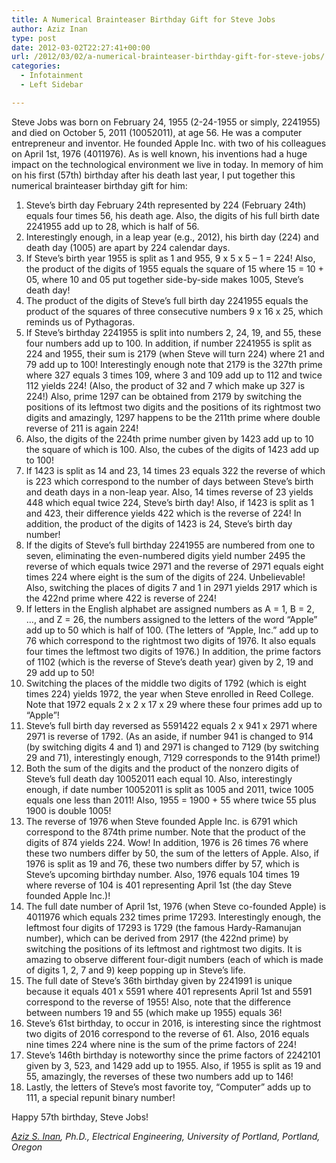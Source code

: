 ```yaml
---
title: A Numerical Brainteaser Birthday Gift for Steve Jobs
author: Aziz Inan
type: post
date: 2012-03-02T22:27:41+00:00
url: /2012/03/02/a-numerical-brainteaser-birthday-gift-for-steve-jobs/
categories:
  - Infotainment
  - Left Sidebar

---
```

<p style="text-align: left;" align="center">
  Steve Jobs was born on February 24, 1955 (2-24-1955 or simply, 2241955) and died on October 5, 2011 (10052011), at age 56. He was a computer entrepreneur and inventor. He founded Apple Inc. with two of his colleagues on April 1st, 1976 (4011976). As is well known, his inventions had a huge impact on the technological environment we live in today. In memory of him on his first (57th) birthday after his death last year, I put together this numerical brainteaser birthday gift for him:
</p>

  1. Steve’s birth day February 24th represented by 224 (February 24th) equals four times 56, his death age. Also, the digits of his full birth date 2241955 add up to 28, which is half of 56.
  2. Interestingly enough, in a leap year (e.g., 2012), his birth day (224) and death day (1005) are apart by 224 calendar days.
  3. If Steve’s birth year 1955 is split as 1 and 955, 9 x 5 x 5 – 1 = 224! Also, the product of the digits of 1955 equals the square of 15 where 15 = 10 + 05, where 10 and 05 put together side-by-side makes 1005, Steve’s death day!
  4. The product of the digits of Steve’s full birth day 2241955 equals the product of the squares of three consecutive numbers 9 x 16 x 25, which reminds us of Pythagoras.
  5. If Steve’s birthday 2241955 is split into numbers 2, 24, 19, and 55, these four numbers add up to 100. In addition, if number 2241955 is split as 224 and 1955, their sum is 2179 (when Steve will turn 224) where 21 and 79 add up to 100! Interestingly enough note that 2179 is the 327th prime where 327 equals 3 times 109, where 3 and 109 add up to 112 and twice 112 yields 224! (Also, the product of 32 and 7 which make up 327 is 224!) Also, prime 1297 can be obtained from 2179 by switching the positions of its leftmost two digits and the positions of its rightmost two digits and amazingly, 1297 happens to be the 211th prime where double reverse of 211 is again 224!
  6. Also, the digits of the 224th prime number given by 1423 add up to 10 the square of which is 100. Also, the cubes of the digits of 1423 add up to 100!
  7. If 1423 is split as 14 and 23, 14 times 23 equals 322 the reverse of which is 223 which correspond to the number of days between Steve’s birth and death days in a non-leap year. Also, 14 times reverse of 23 yields 448 which equal twice 224, Steve’s birth day! Also, if 1423 is split as 1 and 423, their difference yields 422 which is the reverse of 224! In addition, the product of the digits of 1423 is 24, Steve’s birth day number!
  8. If the digits of Steve’s full birthday 2241955 are numbered from one to seven, eliminating the even-numbered digits yield number 2495 the reverse of which equals twice 2971 and the reverse of 2971 equals eight times 224 where eight is the sum of the digits of 224. Unbelievable! Also, switching the places of digits 7 and 1 in 2971 yields 2917 which is the 422nd prime where 422 is reverse of 224!
  9. If letters in the English alphabet are assigned numbers as A = 1, B = 2, …, and Z = 26, the numbers assigned to the letters of the word “Apple” add up to 50 which is half of 100. (The letters of “Apple, Inc.” add up to 76 which correspond to the rightmost two digits of 1976. It also equals four times the leftmost two digits of 1976.) In addition, the prime factors of 1102 (which is the reverse of Steve’s death year) given by 2, 19 and 29 add up to 50!
 10. Switching the places of the middle two digits of 1792 (which is eight times 224) yields 1972, the year when Steve enrolled in Reed College. Note that 1972 equals 2 x 2 x 17 x 29 where these four primes add up to “Apple”!
 11. Steve’s full birth day reversed as 5591422 equals 2 x 941 x 2971 where 2971 is reverse of 1792. (As an aside, if number 941 is changed to 914 (by switching digits 4 and 1) and 2971 is changed to 7129 (by switching 29 and 71), interestingly enough, 7129 corresponds to the 914th prime!)
 12. Both the sum of the digits and the product of the nonzero digits of Steve’s full death day 10052011 each equal 10. Also, interestingly enough, if date number 10052011 is split as 1005 and 2011, twice 1005 equals one less than 2011! Also, 1955 = 1900 + 55 where twice 55 plus 1900 is double 1005!
 13. The reverse of 1976 when Steve founded Apple Inc. is 6791 which correspond to the 874th prime number. Note that the product of the digits of 874 yields 224. Wow! In addition, 1976 is 26 times 76 where these two numbers differ by 50, the sum of the letters of Apple. Also, if 1976 is split as 19 and 76, these two numbers differ by 57, which is Steve’s upcoming birthday number. Also, 1976 equals 104 times 19 where reverse of 104 is 401 representing April 1st (the day Steve founded Apple Inc.)!
 14. The full date number of April 1st, 1976 (when Steve co-founded Apple) is 4011976 which equals 232 times prime 17293. Interestingly enough, the leftmost four digits of 17293 is 1729 (the famous Hardy-Ramanujan number), which can be derived from 2917 (the 422nd prime) by switching the positions of its leftmost and rightmost two digits. It is amazing to observe different four-digit numbers (each of which is made of digits 1, 2, 7 and 9) keep popping up in Steve’s life.
 15. The full date of Steve’s 36th birthday given by 2241991 is unique because it equals 401 x 5591 where 401 represents April 1st and 5591 correspond to the reverse of 1955! Also, note that the difference between numbers 19 and 55 (which make up 1955) equals 36!
 16. Steve’s 61st birthday, to occur in 2016, is interesting since the rightmost two digits of 2016 correspond to the reverse of 61. Also, 2016 equals nine times 224 where nine is the sum of the prime factors of 224!
 17. Steve’s 146th birthday is noteworthy since the prime factors of 2242101 given by 3, 523, and 1429 add up to 1955. Also, if 1955 is split as 19 and 55, amazingly, the reverses of these two numbers add up to 146!
 18. Lastly, the letters of Steve’s most favorite toy, “Computer” adds up to 111, a special repunit binary number!

Happy 57th birthday, Steve Jobs!

[_Aziz S. Inan_][1]_, Ph.D., Electrical Engineering, University of Portland, Portland, Oregon_

&nbsp;

 [1]: mailto:&#x61;&#x69;&#x6e;&#x61;&#x6e;&#x40;&#x75;&#x70;&#x2e;&#x65;&#x64;&#x75;